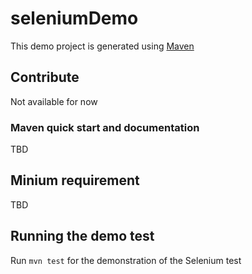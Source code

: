 # seleniumDemo
This demo project is generated using [Maven](https://maven.apache.org/)

## Contribute
Not available for now

### Maven quick start and documentation
TBD

## Minium requirement
TBD

## Running the demo test
Run `mvn test` for the demonstration of the Selenium test

